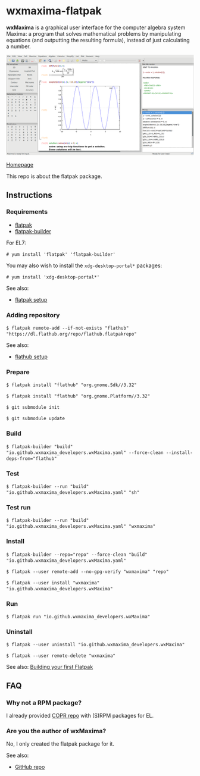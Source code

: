 # wxmaxima-flatpak

**wxMaxima** is a graphical user interface for the computer algebra system Maxima: a program that solves mathematical problems by manipulating equations (and outputting the resulting formula), instead of just calculating a number.

![wxmaxima-flatpak screenshot](wxmaxima-flatpak.png)

[Homepage](https://wxmaxima-developers.github.io/wxmaxima)

This repo is about the flatpak package.

## Instructions

### Requirements

* [flatpak](https://github.com/flatpak/flatpak)
* [flatpak-builder](https://github.com/flatpak/flatpak-builder)

For EL7:

```
# yum install 'flatpak' 'flatpak-builder'
```

You may also wish to install the `xdg-desktop-portal*` packages:

```
# yum install 'xdg-desktop-portal*'
```

See also:

* [flatpak setup](https://flatpak.org/setup)

### Adding repository

```
$ flatpak remote-add --if-not-exists "flathub" "https://dl.flathub.org/repo/flathub.flatpakrepo"
```

See also:

* [flathub setup](http://docs.flatpak.org/en/latest/using-flatpak.html#add-a-remote)

### Prepare

```
$ flatpak install "flathub" "org.gnome.Sdk//3.32"
```

```
$ flatpak install "flathub" "org.gnome.Platform//3.32"
```

```
$ git submodule init
```

```
$ git submodule update
```

### Build

```
$ flatpak-builder "build" "io.github.wxmaxima_developers.wxMaxima.yaml" --force-clean --install-deps-from="flathub"
```

### Test

```
$ flatpak-builder --run "build" "io.github.wxmaxima_developers.wxMaxima.yaml" "sh"
```

### Test run

```
$ flatpak-builder --run "build" "io.github.wxmaxima_developers.wxMaxima.yaml" "wxmaxima"
```

### Install

```
$ flatpak-builder --repo="repo" --force-clean "build" "io.github.wxmaxima_developers.wxMaxima.yaml"
```

```
$ flatpak --user remote-add --no-gpg-verify "wxmaxima" "repo"
```

```
$ flatpak --user install "wxmaxima" "io.github.wxmaxima_developers.wxMaxima"
```

### Run

```
$ flatpak run "io.github.wxmaxima_developers.wxMaxima"
```

### Uninstall

```
$ flatpak --user uninstall "io.github.wxmaxima_developers.wxMaxima"
```

```
$ flatpak --user remote-delete "wxmaxima"
```

See also: [Building your first Flatpak](http://docs.flatpak.org/en/latest/first-build.html)

## FAQ

### Why not a RPM package?

I already provided [COPR repo](https://copr.fedorainfracloud.org/coprs/scx/wxMaxima) with (S)RPM packages for EL.

### Are you the author of wxMaxima?

No, I only created the flatpak package for it.

See also:

* [GitHub repo](https://github.com/wxMaxima-developers/wxmaxima)

